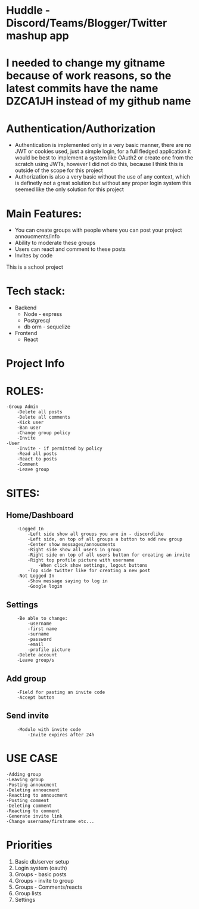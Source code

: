 # Huddle - Discord/Teams/Blogger/Twitter mashup app

# I needed to change my gitname because of work reasons, so the latest commits have the name DZCA1JH instead of my github name

# Authentication/Authorization
  - Authentication is implemented only in a very basic manner, there are no JWT or cookies used, just a simple login, for a full fledged application it would be best to implement a system
    like OAuth2 or create one from the scratch using JWTs, however I did not do this, because I think this is outside of the scope for this project
  - Authorization is also a very basic without the use of any context, which is definetly not a great solution but without any proper login system this seemed like the only solution for this project

# Main Features:
  - You can create groups with people where you can post your project annoucments/info
  - Ability to moderate these groups
  - Users can react and comment to these posts
  - Invites by code

This is a school project

# Tech stack:
 - Backend
   	- Node - express
   	- Postgresql
   	- db orm - sequelize
 - Frontend
   	- React

# Project Info
# ROLES:
	-Group Admin
		-Delete all posts
		-Delete all comments
		-Kick user
		-Ban user
		-Change group policy
		-Invite
	-User
		-Invite - if permitted by policy
		-Read all posts
		-React to posts
		-Comment
		-Leave group

# SITES:
## Home/Dashboard
		-Logged In
			-Left side show all groups you are in - discordlike
			-Left side, on top of all groups a button to add new group
			-Center show messages/annoucments
			-Right side show all users in group
			-Right side on top of all users button for creating an invite
			-Right top profile picture with username
				-When click show settings, logout buttons
			-Top side twitter like for creating a new post
		-Not Logged In
			-Show message saying to log in
			-Google login
## Settings
		-Be able to change:
			-username
			-first name
			-surname
			-password
			-email
			-profile picture
		-Delete account
		-Leave group/s
## Add group
		-Field for pasting an invite code
		-Accept button
## Send invite
		-Modulo with invite code
			-Invite expires after 24h

# USE CASE
	-Adding group
	-Leaving group
	-Posting annoucment
	-Deleting annoucment
	-Reacting to annoucment
	-Posting comment
	-Deleting comment
	-Reacting to comment
	-Generate invite link
	-Change username/firstname etc...

 # Priorities
  1. Basic db/server setup
  2. Login system (oauth)
  3. Groups - basic posts
  4. Groups - invite to group
  5. Groups - Comments/reacts
  6. Group lists
  7. Settings
